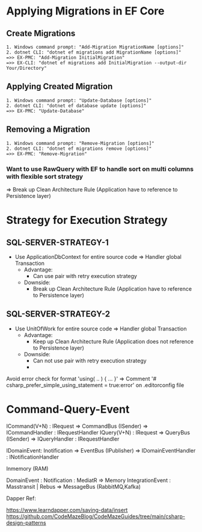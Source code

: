 # Applying Migrations in EF Core
## Create Migrations
	1. Windows command prompt: "Add-Migration MigrationName [options]"
	2. dotnet CLI: "dotnet ef migrations add MigrationName [options]"
	=>> EX-PMC: "Add-Migration InitialMigration"
	=>> EX-CLI: "dotnet ef migrations add InitialMigration --output-dir Your/Directory"

## Applying Created Migration
	1. Windows command prompt: "Update-Database [options]"
	2. dotnet CLI: "dotnet ef database update [options]"
	=>> EX-PMC: "Update-Database"

## Removing a Migration
	1. Windows command prompt: "Remove-Migration [options]"
	2. dotnet CLI: "dotnet ef migrations remove [options]"
	=>> EX-PMC: "Remove-Migration"

### Want to use RawQuery with EF to handle sort on multi columns with flexible sort strategy
=> Break up Clean Architecture Rule (Application have to reference to Persistence layer)

# Strategy for Execution Strategy

## SQL-SERVER-STRATEGY-1
 - Use ApplicationDbContext for entire source code => Handler global Transaction
	- Advantage:
		+ Can use pair with retry execution strategy
	- Downside:
		+ Break up Clean Architecture Rule (Application have to reference to Persistence layer)

## SQL-SERVER-STRATEGY-2
 - Use UnitOfWork for entire source code => Handler global Transaction
	- Advantage:
		+ Keep up Clean Architecture Rule (Application does not reference to Persistence layer)
	- Downside:
		+ Can not use pair with retry execution strategy
		+ 


Avoid error check for format 'using( .. ) { ... }'
=> Comment '# csharp_prefer_simple_using_statement = true:error' on .editorconfig file

# Command-Query-Event

ICommand(V+N) : IRequest => CommandBus (ISender) => ICommandHandler : IRequestHandler
IQuery(V+N) : IRequest   => QueryBus (ISender) => IQueryHandler : IRequestHandler

IDomainEvent: Inotification => EventBus (IPublisher) => IDomainEventHandler : INotificationHandler

Inmemory (RAM)

DomainEvent : Notification : MediatR => Memory
IntegrationEvent : Masstransit | Rebus => MessageBus (RabbitMQ,Kafka)

Dapper Ref:

https://www.learndapper.com/saving-data/insert
https://github.com/CodeMazeBlog/CodeMazeGuides/tree/main/csharp-design-patterns